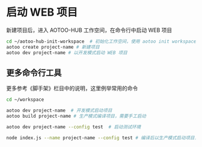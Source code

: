 # 启动 WEB 项目

新建项目后，进入 AOTOO-HUB 工作空间，在命令行中启动 WEB 项目  

```bash
cd ~/aotoo-hub-init-workspace  # 初始化工作空间，使用 aotoo init workspace-name 创建的目录
aotoo create project-name # 新建项目  
aotoo dev project-name # 以开发模式启动 WEB 项目
```

## 更多命令行工具  

更多参考《脚手架》栏目中的说明，这里例举常用的命令  

```bash
cd ~/workspace

aotoo dev project-name  # 开发模式启动项目 
aotoo build project-name # 生产模式编译项目，需要手工启动

aotoo dev project-name --config test  # 启动测试环境  

node index.js --name project-name --config test # 编译后以生产模式启动项目，测试环境(适用于nginx部署)
```
